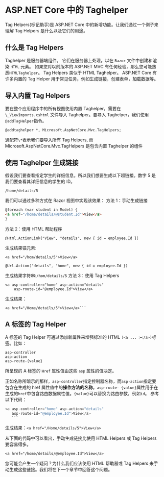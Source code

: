# ASP.NET Core 中的 Taghelper

Tag Helpers(标记助手)是 ASP.NET Core 中的新增功能。让我们通过一个例子来理解 Tag Helpers 是什么以及它们的用途。

## 什么是 Tag Helpers

Taghelper 是服务器端组件。 它们在服务器上处理，以在 `Razor` 文件中创建和渲染 `HTML` 元素。 如果您对以前版本的 ASP.NET MVC 有任何经验，那么您可能熟悉`HTMLTaghelper`。 Tag Helpers 类似于 HTML Taghelper。 ASP.NET Core 有许多内置的 Tag Helper 用于常见任务，例如生成链接，创建表单，加载数据等。

## 导入内置 Tag Helpers

要在整个应用程序中的所有视图使用内置 Taghelper，需要在`\_ViewImports.cshtml` 文件导入 Taghelper。要导入 Taghelper，我们使用`@addTagHelper`指令。

```razor
@addtaghelper *, Microsoft.AspNetCore.Mvc.TagHelpers;
```

通配符`\*`表示我们要导入所有 Tag Helpers, 而 Microsoft.AspNetCore.Mvc.TagHelpers 是包含内置 Taghelper 的组件

## 使用 Taghelper 生成链接

假设我们要查看指定学生的详细信息。所以我们想要生成以下超链接。数字 5 是我们要查看其详细信息的学生的 ID。

`/home/details/5`

我们可以通过多种方式在 Razor 视图中实现该效果：
方法 1：手动生成链接

```html
@foreach (var student in Model) {
<a href="/home/details/@student.Id">View</a>
}
```

方法 2：使用 HTML 帮助程序

```
@Html.ActionLink("View", "details", new { id = employee.Id })

```

生成结果锚元素:

```
<a href="/hom/details/5">View</a>
```

```
@Url.Action("details", "home", new { id = employee.Id })
```

生成结果字符串:`/hom/details/5`
方法 3：使用 Tag Helpers

```
<a asp-controller="home" asp-action="details"
    asp-route-id="@employee.Id">View</a>

```

生成结果：

````
<a href="/Home/details/5">View</a>```
````

## A 标签的 Tag Helper

A 标签的 Tag Helper 可通过添加新属性来增强标准的 HTML `(<a ... ></a>)`标签。比如：

```
asp-controller
asp-action
asp-route-{value}
```

所呈现的 A 标签的 `Href` 属性值由这些 `asp` 属性的值决定。

正如名称所暗示的那样，`asp-controller`指定控制器名称，而`asp-action`指定要包含在生成的 href 属性值中的**操作方法的名称**。`asp-route- {value}`属性用于在生成的`href`中包含路由数据属性值。`{value}`可以替换为路由参数，例如`id`。
参考以下代码：

````csharp
<a asp-controller="home" asp-action="details"
   asp-route-id="@employee.Id">View</a>
   ```
````

生成结果：`<a href="/Home/details/5">View</a>`

从下面的代码中可以看出，手动生成链接比使用 HTML Helpers 或 Tag Helpers 要容易得多。

```
<a href="/home/details/@employee.Id">View</a>
```

您可能会产生一个疑问？为什么我们应该使用 HTML 帮助器或 Tag Helpers 来手动生成这些链接。我们将在下一个章节中回答这个问题。
